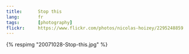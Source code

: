 ```yaml
---
title:      Stop this
lang:       fr
tags:       [photography]
flickr:     https://www.flickr.com/photos/nicolas-hoizey/2295248859
---
```


{% respimg "20071028-Stop-this.jpg" %}


